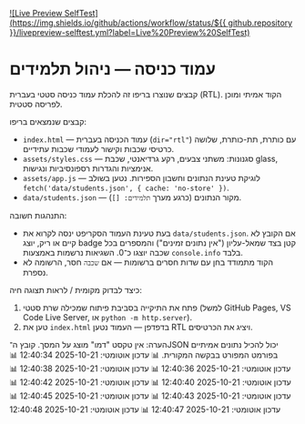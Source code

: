 [![Live Preview SelfTest](https://img.shields.io/github/actions/workflow/status/${{ github.repository }}/livepreview-selftest.yml?label=Live%20Preview%20SelfTest)](../../actions/workflows/livepreview-selftest.yml)

# עמוד כניסה — ניהול תלמידים

קבצים שנוצרו בריפו זה להכלת עמוד כניסה סטטי בעברית (RTL). הקוד אמיתי ומוכן לפריסה סטטית.

קבצים שנמצאים בריפו:

- `index.html` — עמוד הכניסה בעברית (`dir="rtl"`) עם כותרת, תת-כותרת, שלושה כרטיסי שכבות וקישור לעמודי שכבות עתידיים.
- `assets/styles.css` — סגנונות: משתני צבעים, רקע גרדיאנטי, שכבת glass, אנימציות והגדרות רספונסיביות ונגישות.
- `assets/app.js` — לוגיקת טעינת הנתונים וחשבון הספירות. נטען בשולב `fetch('data/students.json', { cache: 'no-store' })`.
- `data/students.json` — מקור הנתונים (כרגע מערך `תלמידים: []`).

התנהגות חשובה:

- בעת טעינת העמוד הסקריפט ינסה לקרוא את `data/students.json`. אם הקובץ לא קיים או ריק, יוצג badge קטן בצד שמאל-עליון ("אין נתונים זמינים") והמספרים בכל שכבה יוצגו כ־0. השגיאות נרשמות באמצעות `console.info` בלבד.
- הקוד מתמודד בחן עם שדות חסרים ברשומות — אם `שכבה` חסר, הרשומה לא נספרת.

כיצד לבדוק מקומית / לראות תצוגה חיה:

1. פתח את התיקייה בסביבת פיתוח שמכילה שרת סטטי (למשל GitHub Pages, VS Code Live Server, או `python -m http.server`).
2. טען את `index.html` בדפדפן — העמוד נטען RTL ויציג את הכרטיסים.

הערה: אין טקסט "דמו" מוצג על המסך. קובץ ה־JSON יכול להכיל נתונים אמיתיים בפורמט המפורט בבקשה המקורית.
📊 עדכון אוטומטי: 2025-10-21 12:40:34
📊 עדכון אוטומטי: 2025-10-21 12:40:36
📊 עדכון אוטומטי: 2025-10-21 12:40:38
📊 עדכון אוטומטי: 2025-10-21 12:40:40
📊 עדכון אוטומטי: 2025-10-21 12:40:42
📊 עדכון אוטומטי: 2025-10-21 12:40:43
📊 עדכון אוטומטי: 2025-10-21 12:40:45
📊 עדכון אוטומטי: 2025-10-21 12:40:47
📊 עדכון אוטומטי: 2025-10-21 12:40:48
